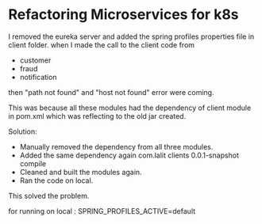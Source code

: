 # Refactoring Microservices for k8s
I removed the eureka server and added the spring profiles properties file in client folder. 
when I made the call to the client  code from 
- customer 
- fraud 
- notification 

then "path not found" and "host not found" error were coming.

This was because all these modules had the dependency of client module 
in pom.xml which was reflecting to  the old jar created. 

Solution:
- Manually removed the dependency from all three modules.
- Added the same dependency again
  <dependency>
  <groupId>com.lalit</groupId>
  <artifactId>clients</artifactId>
  <version>0.0.1-snapshot</version>
  <scope>compile</scope>
  </dependency>
- Cleaned and built the modules again.
- Ran the code on local.

This solved the problem.

for running on local : SPRING_PROFILES_ACTIVE=default
